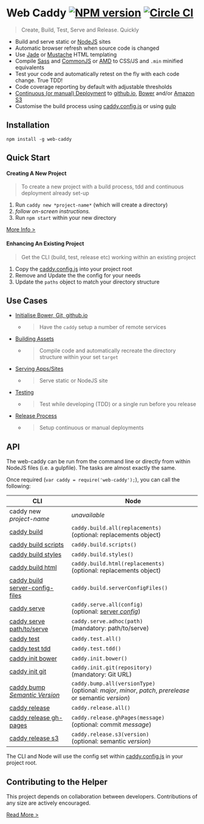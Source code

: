 Web Caddy [![NPM version](http://img.shields.io/npm/v/web-caddy.svg)](https://www.npmjs.org/package/web-caddy) [![Circle CI](https://circleci.com/gh/peter-mouland/web-caddy/tree/master.svg?style=svg)](https://circleci.com/gh/peter-mouland/web-caddy/tree/master)
========================
> Create, Build, Test, Serve and Release. Quickly

 * Build and serve static or [NodeJS](http://en.wikipedia.org/wiki/Node.js) sites
 * Automatic browser refresh when source code is changed
 * Use [Jade](http://jade-lang.com) or [Mustache](https://mustache.github.io) HTML templating
 * Compile [Sass](http://en.wikipedia.org/wiki/Sass_(stylesheet_language)) and [CommonJS](http://en.wikipedia.org/wiki/CommonJS) or [AMD](http://en.wikipedia.org/wiki/Asynchronous_module_definition) to CSS/JS and `.min` minified equivalents 
 * Test your code and automatically retest on the fly with each code change. True TDD!
 * Code coverage reporting by default with adjustable thresholds
 * [Continuous (or manual) Deployment](docs/RELEASE.md) to [github.io](https://pages.github.com), [Bower](http://bower.io) and/or [Amazon S3](http://en.wikipedia.org/wiki/Amazon_S3)
 * Customise the build process using [caddy.config.js](boilerplate/caddy.config.js) or using [gulp](examples/gulpfile.js)

## Installation

`npm install -g web-caddy`

## Quick Start

#### Creating A New Project

> To create a new project with a build process, tdd and continuous deployment already set-up

1. Run `caddy new *project-name*` (which will create a directory)
2. *follow on-screen instructions.*
3. Run `npm start` within your new directory

[More Info >](INITIALISING.md)

#### Enhancing An Existing Project

> Get the CLI (build, test, release etc) working within an existing project

1. Copy the [caddy.config.js](boilerplate/caddy.config.js) into your project root
2. Remove and Update the the config for your needs
3. Update the `paths` object to match your directory structure

## Use Cases

 * [Initialise Bower, Git, github.io](docs/INITIALISING.md)
    * > Have the `caddy` setup a number of remote services
 * [Building Assets](docs/BUILD.md)
    * > Compile code and automatically recreate the directory structure within your set `target`
 * [Serving Apps/Sites](docs/SERVE.md)
    * > Serve static or NodeJS site
 * [Testing](docs/TEST.md)
    * > Test while developing (TDD) or a single run before you release
 * [Release Process](docs/RELEASE.md)
    * > Setup continuous or manual deployments

## API

The web-caddy can be run from the command line or directly from within NodeJS files (i.e. a gulpfile).  The tasks are almost exactly the same.

Once required (`var caddy = require('web-caddy');`), you can call the following:

CLI | Node
--- | ----
caddy new *project-name* | *unavailable*
[caddy build](docs/BUILD.md) | `caddy.build.all(replacements)`<br> (optional: replacements object)
[caddy build scripts](docs/BUILD.md#scripts) | `caddy.build.scripts()`
[caddy build styles](docs/BUILD.md#styles) | `caddy.build.styles()`
[caddy build html](docs/BUILD.md#html) | `caddy.build.html(replacements)` <br>(optional: replacements object)
[caddy build server-config-files](docs/BUILD.md#server-config-files) | `caddy.build.serverConfigFiles()`
[caddy serve](docs/SERVE.md) | `caddy.serve.all(config)` <br>(optional: [server *config*](API.md#serve))
[caddy serve path/to/serve](docs/SERVE.md#adhoc-pages) | `caddy.serve.adhoc(path)` <br>(mandatory: path/to/serve)
[caddy test](docs/TEST.md#testing) | `caddy.test.all()`
[caddy test tdd](docs/TEST.md#tdd) | `caddy.test.tdd()`
[caddy init bower](docs/INITIALISING.md#bower) | `caddy.init.bower()`
[caddy init git](docs/INITIALISING.md#remote-git-repository) | `caddy.init.git(repository)` <br>(mandatory: Git URL)
[caddy bump *Semantic Version*](docs/RELEASE.md#bump-the-version) | `caddy.bump.all(versionType)` <br>(optional: *major*, *minor*, *patch*, *prerelease* or semantic *version*)
[caddy release](docs/RELEASE.md#manual-deployment) | `caddy.release.all()`
[caddy release gh-pages](docs/RELEASE.md#deploying-to-github.io) | `caddy.release.ghPages(message)` <br>(optional: commit *message*)
[caddy release s3](docs/RELEASE.md#deploying-to-amazon-s3) | `caddy.release.s3(version)` <br>(optional: semantic *version*)

The CLI and Node will use the config set within [caddy.config.js](boilerplate/caddy.config.js) in your project root.

## Contributing to the Helper

This project depends on collaboration between developers. Contributions of any size are actively encouraged.

[Read More >](CONTRIBUTING.md)
